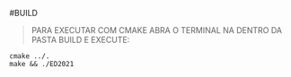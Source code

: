 #BUILD
>PARA EXECUTAR COM CMAKE
ABRA O TERMINAL NA DENTRO DA PASTA BUILD E EXECUTE:
```
cmake ../.
make && ./ED2021
```